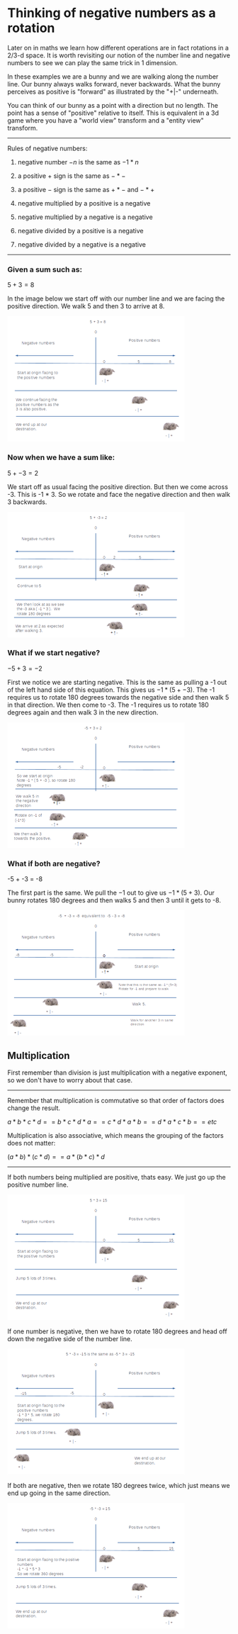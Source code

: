 # Thinking of negative numbers as a rotation

Later on in maths we learn how different operations are in fact rotations in a 2/3-d space.  It is worth revisiting our notion of the number line and negative numbers to see we can play the same trick in 1 dimension.

In these examples we are a bunny and we are walking along the number line.  Our bunny always walks forward, never backwards.  What the bunny perceives as positive is "forward" as illustrated by the "+|-" underneath.

You can think of our bunny as a point with a direction but no length.  The point has a sense of "positive" relative to itself.  This is equivalent in a 3d game where you have a "world view" transform and a "entity view" transform.

----
Rules of negative numbers:

1. negative number $-n$ is the same as $-1 * n$ 
2. a positive $+$ sign is the same as $-*-$
3. a positive $-$ sign is the same as $+*-$ and $-*+$

4. negative multiplied by a positive is a negative
5. negative multiplied by a negative is a negative

6. negative divided by a positive is a negative
7. negative divided by a negative is a negative
----

### Given a sum such as:

$5 + 3 = 8$

In the image below we start off with our number line and we are facing the positive direction.
We walk 5 and then 3 to arrive at 8.

![5+3=8](images/negative_number_bunnies_1.png)

### Now when we have a sum like:

$5 + -3 = 2$

We start off as usual facing the positive direction. But then we come across -3.  This is -1 * 3.
So we rotate and face the negative direction and then walk 3 backwards.

![5-3=2](images/negative_number_bunnies_2.png)

### What if we start negative?

$-5 + 3 = -2$

First we notice we are starting negative.  This is the same as pulling a -1 out of the left hand side of this equation.  This gives us $-1*(5+-3)$.  The -1 requires us to rotate 180 degrees towards the negative side and then walk 5 in that direction. We then come to -3.  The -1 requires us to rotate 180 degrees again and then walk 3 in the new direction.

![-5+3=-2](images/negative_number_bunnies_3.png)

### What if both are negative?

-5 + -3 = -8

The first part is the same.  We pull the $-1$ out to give us $-1*(5+3)$.  Our bunny rotates 180 degrees and then walks 5 and then 3 until it gets to -8.

![-5-3=-8](images/negative_number_bunnies_4.png)

## Multiplication

First remember than division is just multiplication with a negative exponent, so we don't have to worry about that case.

----

Remember that multiplication is commutative so that order of factors does change the result.

$a*b*c*d == b*c*d*a == c*d*a*b == d*a*c*b == etc$

Multiplication is also associative, which means the grouping of the factors does not matter:

$(a*b)*(c*d) == a*(b*c)*d$

----

If both numbers being multiplied are positive, thats easy.  We just go up the positive number line.

![5*3=15](images/negative_number_bunnies_5.png)

If one number is negative, then we have to rotate 180 degrees and head off down the negative side of the number line.

![5*-3=-15](images/negative_number_bunnies_6.png)

If both are negative, then we rotate 180 degrees twice, which just means we end up going in the same direction.

![-5*-3=15](images/negative_number_bunnies_7.png)

